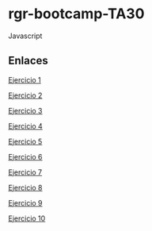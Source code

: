 # rgr-bootcamp-TA30
Javascript


## Enlaces
<a href="https://rogergibertrovira.github.io/rgr-bootcamp-TA30/Ex1">Ejercicio 1</a> <br>

<a href="https://rogergibertrovira.github.io/rgr-bootcamp-TA30/Ex2">Ejercicio 2</a> <br>

<a href="https://rogergibertrovira.github.io/rgr-bootcamp-TA30/Ex3">Ejercicio 3</a> <br>

<a href="https://rogergibertrovira.github.io/rgr-bootcamp-TA30/Ex4">Ejercicio 4</a> <br>

<a href="https://rogergibertrovira.github.io/rgr-bootcamp-TA30/Ex5">Ejercicio 5</a> <br>

<a href="https://rogergibertrovira.github.io/rgr-bootcamp-TA30/Ex6">Ejercicio 6</a> <br>

<a href="https://rogergibertrovira.github.io/rgr-bootcamp-TA30/Ex7">Ejercicio 7</a> <br>

<a href="https://rogergibertrovira.github.io/rgr-bootcamp-TA30/Ex8">Ejercicio 8</a> <br>

<a href="https://rogergibertrovira.github.io/rgr-bootcamp-TA30/Ex9">Ejercicio 9</a> <br>

<a href="https://rogergibertrovira.github.io/rgr-bootcamp-TA30/Ex10">Ejercicio 10</a> <br>
